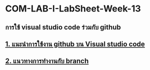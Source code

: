 # COM-LAB-I-LabSheet-Week-13
## การใช้ visual studio code ร่วมกับ github


## [1. แนะนำการใช้งาน github บน Visual studio code](./Introduction.md)

## [2. แนวทางการทำงานกับ branch](./Lab_Sheet_1.md) 

